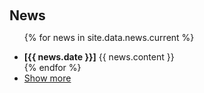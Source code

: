 <h1 id="news"></h1>

<h2 style="margin: 60px 0px 10px;">News</h2>

<ul>

<!-- current news -->
{% for news in site.data.news.current %}
<li>
<strong>[{{ news.date }}]</strong> {{ news.content }}
</li>
{% endfor %}

<!-- old news -->
<!-- 
<li> <a href="javascript:toggle_vis('newsmore')">Show more</a> </li>
<div id="newsmore" style="display:none">
{% for news in site.data.news.old %} 
<li><strong>[{{ news.date }}]</strong> {{ news.content }}</li>
{% endfor %}
</div>
-->

<li>
  <a href="#" class="toggle-link" data-target="newsmore">Show more</a>
</li>

<div id="newsmore" style="display:none;">
{% for news in site.data.news.old %} 
<li><strong>[{{ news.date }}]</strong> {{ news.content }}</li>
{% endfor %}
</div>

<script>
document.addEventListener("DOMContentLoaded", function() {
  document.querySelectorAll(".toggle-link").forEach(function(link) {
    link.addEventListener("click", function(e) {
      e.preventDefault();
      var targetId = this.getAttribute("data-target");
      var target = document.getElementById(targetId);
      if (target.style.display === "none" || target.style.display === "") {
        target.style.display = "block";
        this.textContent = "Show less";
      } else {
        target.style.display = "none";
        this.textContent = "Show more";
      }
    });
  });
});
</script>

</ul>




